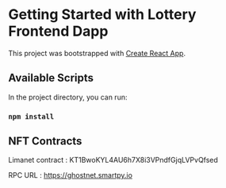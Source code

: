 # Getting Started with Lottery Frontend Dapp

This project was bootstrapped with [Create React App](https://github.com/facebook/create-react-app).

## Available Scripts

In the project directory, you can run:

### `npm install`

## NFT Contracts

Limanet contract : KT1BwoKYL4AU6h7X8i3VPndfGjqLVPvQfsed

RPC URL : https://ghostnet.smartpy.io
